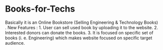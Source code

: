 # Books-for-Techs
Basically it is an Online Bookstore (Selling Engineering &amp; Technology Books) .  New Features : 1. User can sell used book by uploading it to the website.  2. Interested donors can donate the books. 3. It is focused on specific set of books (i. e. Engineering) which makes website focused on specific target audience. 
